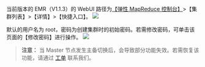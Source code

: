 当前版本的 EMR（V1.1.3）的 WebUI 路径为[【弹性 MapReduce 控制台】](http://console.tce.fsphere.cn/emr)>【集群列表】>【详情】>【快捷入口】。
![](https://main.qcloudimg.com/raw/620fd75d73262d40b6079229eb8bd988.png)

默认的用户名为 root，密码为创建集群时的初始密码。若需修改密码，可单击该页面的【修改密码】进行操作。
![](https://main.qcloudimg.com/raw/8c240365dd68daa8d3726b10eba2e3d6.png)
>**注意：**
>当 Master 节点发生主备切换后，会导致部分功能失效。若需恢复该功能，请通过 [工单](http://console.tce.fsphere.cn/workorder/category) 联系我们。

